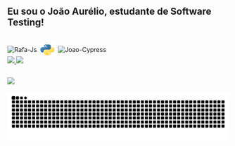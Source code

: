 ## Eu sou o João Aurélio, estudante de Software Testing!

<div style="display: inline_block"><br>
<img align="center" alt="Rafa-Js" height="30" width="40" src="https://upload.wikimedia.org/wikipedia/commons/e/e4/Robot-framework-logo.png">
<img align="center" alt="Rafa-Python" height="30" width="40" src="https://raw.githubusercontent.com/devicons/devicon/master/icons/python/python-original.svg">
<img align="center" alt="Joao-Cypress" height="70" width="80" src="https://cdn.jsdelivr.net/gh/devicons/devicon@latest/icons/cypressio/cypressio-original-wordmark.svg">
</div>

<div>
<a href="https://github.com/joao-paranhos">
<img height="180em" src="https://github-readme-stats.vercel.app/api?username=joao-paranhos&show_icons=true&theme=dracula&include_all_commits=true&count_private=true"/>
<img height="180em" src="https://github-readme-stats.vercel.app/api/top-langs/?username=joao-paranhos&layout=compact&langs_count-16&theme=dracula"/>
</div>
  
  ##
 
<div> 
  
<a href="https://www.linkedin.com/in/jo%C3%A3o-aur%C3%A9lio-950ab8203/" target="_blank"><img src="https://img.shields.io/badge/-LinkedIn-%230077B5?style=for-the-badge&logo=linkedin&logoColor=white" target="_blank"></a> 

  
</div>

![snake gif](https://github.com/joao-paranhos/joao-paranhos/blob/output/github-contribution-grid-snake.svg)
